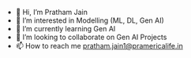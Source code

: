 - 👋 Hi, I’m Pratham Jain
- 👀 I’m interested in Modelling (ML, DL, Gen AI)
- 🌱 I’m currently learning Gen AI
- 💞️ I’m looking to collaborate on Gen AI Projects
- 📫 How to reach me pratham.jain1@pramericalife.in

<!---
13prathamjain/13prathamjain is a ✨ special ✨ repository because its `README.md` (this file) appears on your GitHub profile.
You can click the Preview link to take a look at your changes.
--->
